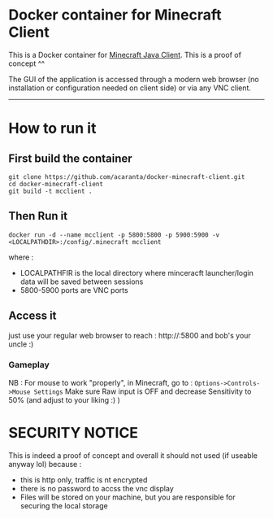 # Docker container for Minecraft Client

This is a Docker container for [Minecraft Java Client](https://www.minecraft.net).
This is a proof of concept ^^

The GUI of the application is accessed through a modern web browser (no installation or configuration needed on client side) or via any VNC client.

---

# How to run it
## First build the container
```
git clone https://github.com/acaranta/docker-minecraft-client.git
cd docker-minecraft-client
git build -t mcclient .
```

## Then Run it
```
docker run -d --name mcclient -p 5800:5800 -p 5900:5900 -v <LOCALPATHDIR>:/config/.minecraft mcclient
```

where :
* LOCALPATHFIR is the local directory where minceracft launcher/login data will be saved between sessions
* 5800-5900 ports are VNC ports

## Access it
just use your regular web browser to reach : http://<DOCKERHOST>:5800 
and bob's your uncle :)
### Gameplay
NB : For mouse to work "properly", in Minecraft, go to :
`Options->Controls->Mouse Settings`
Make sure Raw input is OFF
and decrease Sensitivity to 50% (and adjust to your liking :) )

# SECURITY NOTICE
This is indeed a proof of concept and overall it should not used (if useable anyway lol) because :
* this is http only, traffic is nt encrypted
* there is no password to accss the vnc display
* Files will be stored on your machine, but you are responsible for securing the local storage
